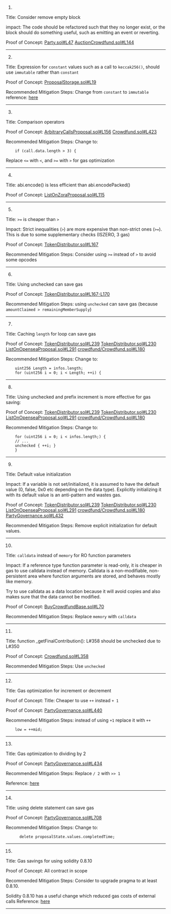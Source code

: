 1.
Title: Consider remove empty block

impact:
The code should be refactored such that they no longer exist, or the block should do something useful, such as emitting an event or reverting.

Proof of Concept:
[Party.sol#L47](https://github.com/PartyDAO/party-contracts-c4/blob/main/contracts/party/Party.sol#L47)
[AuctionCrowdfund.sol#L144](https://github.com/PartyDAO/party-contracts-c4/blob/main/contracts/crowdfund/AuctionCrowdfund.sol#L144)
________________________________________________________________________

2.
Title: Expression for `constant` values such as a call to `keccak256()`, should use `immutable` rather than `constant`

Proof of Concept:
[ProposalStorage.sol#L19](https://github.com/PartyDAO/party-contracts-c4/blob/main/contracts/proposals/ProposalStorage.sol#L19)

Recommended Mitigation Steps:
Change from `constant` to `immutable`
reference: [here](https://github.com/ethereum/solidity/issues/9232)
________________________________________________________________________

3.
Title: Comparison operators

Proof of Concept:
[ArbitraryCallsProposal.sol#L156](https://github.com/PartyDAO/party-contracts-c4/blob/main/contracts/proposals/ArbitraryCallsProposal.sol#L156)
[Crowdfund.sol#L423](https://github.com/PartyDAO/party-contracts-c4/blob/main/contracts/crowdfund/Crowdfund.sol#L423)

Recommended Mitigation Steps:
Change to:
```
	if (call.data.length > 3) {
```
Replace `<=` with `<`, and `>=` with `>` for gas optimization
________________________________________________________________________

4.
Title: abi.encode() is less efficient than abi.encodePacked()

Proof of Concept:
[ListOnZoraProposal.sol#L115](https://github.com/PartyDAO/party-contracts-c4/blob/main/contracts/proposals/ListOnZoraProposal.sol#L115)
________________________________________________________________________

5.
Title: `>=` is cheaper than `>`

Impact:
Strict inequalities (`>`) are more expensive than non-strict ones (`>=`). This is due to some supplementary checks (ISZERO, 3 gas)

Proof of Concept:
[TokenDistributor.sol#L167](https://github.com/PartyDAO/party-contracts-c4/blob/main/contracts/distribution/TokenDistributor.sol#L167)

Recommended Mitigation Steps:
Consider using `>=` instead of `>` to avoid some opcodes
________________________________________________________________________

6.
Title: Using unchecked can save gas

Proof of Concept:
[TokenDistributor.sol#L167-L170](https://github.com/PartyDAO/party-contracts-c4/blob/main/contracts/distribution/TokenDistributor.sol#L167-L170)

Recommended Mitigation Steps:
using `unchecked` can save gas (because `amountClaimed > remainingMemberSupply`)

________________________________________________________________________

7.
Title: Caching `length` for loop can save gas

Proof of Concept:
[TokenDistributor.sol#L239](https://github.com/PartyDAO/party-contracts-c4/blob/main/contracts/distribution/TokenDistributor.sol#L239)
[TokenDistributor.sol#L230](https://github.com/PartyDAO/party-contracts-c4/blob/main/contracts/distribution/TokenDistributor.sol#L230)
[ListOnOpenseaProposal.sol#L291](https://github.com/PartyDAO/party-contracts-c4/blob/main/contracts/proposals/ListOnOpenseaProposal.sol#L291)
[crowdfund/Crowdfund.sol#L180](https://github.com/PartyDAO/party-contracts-c4/blob/main/contracts/crowdfund/Crowdfund.sol#L180)

Recommended Mitigation Steps:
Change to:

``` 
	uint256 Length = infos.length;
	for (uint256 i = 0; i < Length; ++i) {
```
________________________________________________________________________

8.
Title: Using unchecked and prefix increment is more effective for gas saving:

Proof of Concept:
[TokenDistributor.sol#L239](https://github.com/PartyDAO/party-contracts-c4/blob/main/contracts/distribution/TokenDistributor.sol#L239)
[TokenDistributor.sol#L230](https://github.com/PartyDAO/party-contracts-c4/blob/main/contracts/distribution/TokenDistributor.sol#L230)
[ListOnOpenseaProposal.sol#L291](https://github.com/PartyDAO/party-contracts-c4/blob/main/contracts/proposals/ListOnOpenseaProposal.sol#L291)
[crowdfund/Crowdfund.sol#L180](https://github.com/PartyDAO/party-contracts-c4/blob/main/contracts/crowdfund/Crowdfund.sol#L180)

Recommended Mitigation Steps:
Change to:

```
	for (uint256 i = 0; i < infos.length;) {
	// ...
	unchecked { ++i; }
	}
```
________________________________________________________________________

9.
Title: Default value initialization

Impact:
If a variable is not set/initialized, it is assumed to have the default value (0, false, 0x0 etc depending on the data type). Explicitly initializing it with its default value is an anti-pattern and wastes gas.

Proof of Concept:
[TokenDistributor.sol#L239](https://github.com/PartyDAO/party-contracts-c4/blob/main/contracts/distribution/TokenDistributor.sol#L239)
[TokenDistributor.sol#L230](https://github.com/PartyDAO/party-contracts-c4/blob/main/contracts/distribution/TokenDistributor.sol#L230)
[ListOnOpenseaProposal.sol#L291](https://github.com/PartyDAO/party-contracts-c4/blob/main/contracts/proposals/ListOnOpenseaProposal.sol#L291)
[crowdfund/Crowdfund.sol#L180](https://github.com/PartyDAO/party-contracts-c4/blob/main/contracts/crowdfund/Crowdfund.sol#L180)
[PartyGovernance.sol#L432](https://github.com/PartyDAO/party-contracts-c4/blob/main/contracts/party/PartyGovernance.sol#L432)

Recommended Mitigation Steps:
Remove explicit initialization for default values.
________________________________________________________________________

10.
Title: `calldata` instead of `memory` for RO function parameters

Impact:
If a reference type function parameter is read-only, it is cheaper in gas to use calldata instead of memory. Calldata is a non-modifiable, non-persistent area where function arguments are stored, and behaves mostly like memory.

Try to use calldata as a data location because it will avoid copies and also makes sure that the data cannot be modified.

Proof of Concept:
[BuyCrowdfundBase.sol#L70](https://github.com/PartyDAO/party-contracts-c4/blob/main/contracts/crowdfund/BuyCrowdfundBase.sol#L70)

Recommended Mitigation Steps:
Replace `memory` with `calldata`
________________________________________________________________________

11.
Title: function _getFinalContribution(): L#358 should be unchecked due to L#350

Proof of Concept:
[Crowdfund.sol#L358](https://github.com/PartyDAO/party-contracts-c4/blob/main/contracts/crowdfund/Crowdfund.sol#L358)

Recommended Mitigation Steps:
Use `unchecked`
________________________________________________________________________

12.
Title: Gas optimization for increment or decrement

Proof of Concept:
Title: Cheaper to use `++` instead `+ 1`

Proof of Concept:
[PartyGovernance.sol#L440](https://github.com/PartyDAO/party-contracts-c4/blob/main/contracts/party/PartyGovernance.sol#L440)

Recommended Mitigation Steps:
instead of using `+1` replace it with `++`

```
	low = ++mid;
```
________________________________________________________________________

13.
Title: Gas optimization to dividing by 2

Proof of Concept:
[PartyGovernance.sol#L434](https://github.com/PartyDAO/party-contracts-c4/blob/main/contracts/party/PartyGovernance.sol#L434)

Recommended Mitigation Steps:
Replace `/ 2` with `>> 1`

Reference: [here](https://github.com/byterocket/c4-common-issues/blob/main/0-Gas-Optimizations.md#g008---use-shift-rightleft-instead-of-divisionmultiplication-if-possible)
________________________________________________________________________

14.
Title: using delete statement can save gas

Proof of Concept:
[PartyGovernance.sol#L708](https://github.com/PartyDAO/party-contracts-c4/blob/main/contracts/party/PartyGovernance.sol#L708)

Recommended Mitigation Steps:
Change to:

```
      delete proposalState.values.completedTime;
```
________________________________________________________________________

15.
Title: Gas savings for using solidity 0.8.10

Proof of Concept:
All contract in scope

Recommended Mitigation Steps:
Consider to upgrade pragma to at least 0.8.10.

Solidity 0.8.10 has a useful change which reduced gas costs of external calls
Reference: [here](https://blog.soliditylang.org/2021/11/09/solidity-0.8.10-release-announcement/)
______________________________________________________________________